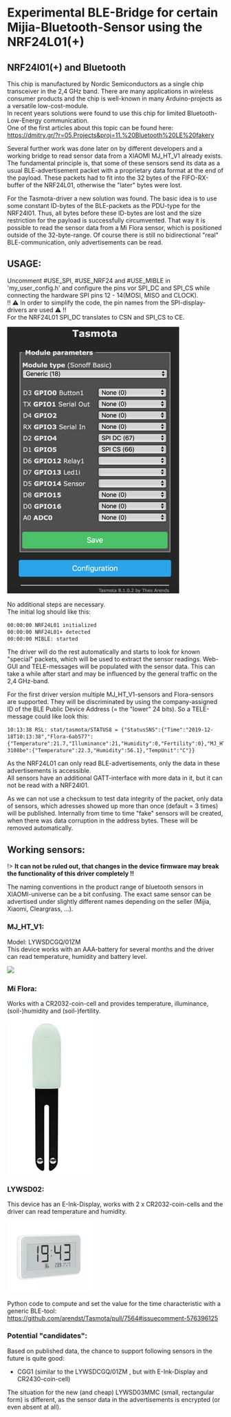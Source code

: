 # Experimental BLE-Bridge for certain Mijia-Bluetooth-Sensor using the NRF24L01(+)

## NRF24l01(+) and Bluetooth
  
This chip is manufactured by Nordic Semiconductors as a single chip transceiver in the 2,4 GHz band. There are many applications in wireless consumer products and the chip is well-known in many Arduino-projects as a versatile low-cost-module.  
In recent years solutions were found to use this chip for limited Bluetooth-Low-Energy communication.  
One of the first articles about this topic can be found here:  
https://dmitry.gr/?r=05.Projects&proj=11.%20Bluetooth%20LE%20fakery  
  
Several further work was done later on by different developers and a working bridge to read sensor data from a XIAOMI MJ_HT_V1 already exists.
The fundamental principle is, that some of these sensors send its data as a usual BLE-advertisement packet with a proprietary data format at the end of the payload. These packets had to fit into the 32 bytes of the FIFO-RX-buffer of the NRF24L01, otherwise the "later" bytes were lost.  

For the Tasmota-driver a new solution was found. 
The basic idea is to use some constant ID-bytes of the BLE-packets as the PDU-type for the NRF24l01. 
Thus, all bytes before these ID-bytes are lost and the size restriction for the payload is successfully circumvented. 
That way it is possible to read the sensor data from a Mi Flora sensor, which is positioned outside of the 32-byte-range.
Of course there is still no bidirectional "real" BLE-communication, only advertisements can be read.

## USAGE:
Uncomment #USE_SPI, #USE_NRF24 and #USE_MIBLE in 'my_user_config.h' and configure the pins vor SPI_DC and SPI_CS while connecting the hardware SPI pins 12 - 14(MOSI, MISO and CLOCK).  
!! ⚠️ In order to simplify the code, the pin names from the SPI-display-drivers are used ⚠️ !!   
For the NRF24L01 SPI_DC translates to CSN and SPI_CS to CE.  
   
   
  <img src="https://github.com/tasmota/docs/blob/master/_media/peripherals/nrf24_config.png?raw=true" style="width:400px"></img>  
   
   
No additional steps are necessary.  
The initial log should like this:  
  
```  
00:00:00 NRF24L01 initialized  
00:00:00 NRF24L01+ detected  
00:00:00 MIBLE: started  
```  
  
The driver will do the rest automatically and starts to look for known "special" packets, which will be used to extract the sensor readings.
Web-GUI and TELE-messages will be populated with the sensor data.  This can take a while after start and may be influenced by the general traffic on the 2,4 GHz-band.  

For the first driver versíon multiple MJ_HT_V1-sensors and Flora-sensors are supported. They will be discriminated by using the company-assigned ID of the BLE Public Device Address (= the "lower" 24 bits). So a TELE-message could like look this:  
  
```
10:13:38 RSL: stat/tasmota/STATUS8 = {"StatusSNS":{"Time":"2019-12-18T10:13:38","Flora-6ab577":{"Temperature":21.7,"Illuminance":21,"Humidity":0,"Fertility":0},"MJ_HT_V1-3108be":{"Temperature":22.3,"Humidity":56.1},"TempUnit":"C"}}
```
  
As the NRF24L01 can only read BLE-advertisements, only the data in these advertisements is accessible.  
All sensors have an additional GATT-interface with more data in it, but it can not be read with a NRF24l01. 
  
As we can not use a checksum to test data integrity of the packet, only data of sensors, which adresses showed up more than once (default = 3 times) will be published. 
Internally from time to time "fake" sensors will be created, when there was data corruption in the address bytes.  These will be removed automatically.  
  
## Working sensors:

!> **It can not be ruled out, that changes in the device firmware may break the functionality of this driver completely !!**  

The naming conventions in the product range of bluetooth sensors in XIAOMI-universe can be a bit confusing. The exact same sensor can be advertised under slightly different names depending on the seller (Mijia, Xiaomi, Cleargrass, ...).
  
### MJ_HT_V1:  
Model: LYWSDCGQ/01ZM  
This device works with an AAA-battery for several months and the driver can read temperature, humidity and battery level.  
  
<img src="https://github.com/tasmota/docs/blob/master/_media/peripherals/mj_ht_v1.png?raw=true" style="width:200px"></img>
  
  
### Mi Flora:  
Works with a CR2032-coin-cell and provides temperature, illuminance, (soil-)humidity and (soil-)fertility.  
  
<img src="https://github.com/tasmota/docs/blob/master/_media/peripherals/miflora.png?raw=true" style="width:200px"></img>  
  
  
### LYWSD02:  
This device has an E-Ink-Display, works with 2 x CR2032-coin-cells and the driver can read temperature and humidity.  
  
<img src="https://github.com/tasmota/docs/blob/master/_media/peripherals/lywsd02.jpg?raw=true" style="width:200px"></img>  
  
Python code to compute and set the value for the time characteristic with a generic BLE-tool: https://github.com/arendst/Tasmota/pull/7564#issuecomment-576396125



### Potential "candidates":  
Based on published data, the chance to support following sensors in the future is quite good:  

+ CGG1 (similar to the LYWSDCGQ/01ZM , but with E-Ink-Display and CR2430-coin-cell)  
  
  
The situation for the new (and cheap) LYWSD03MMC (small, rectangular form) is different, as the sensor data in the advertisements is encrypted (or even absent at all).  


